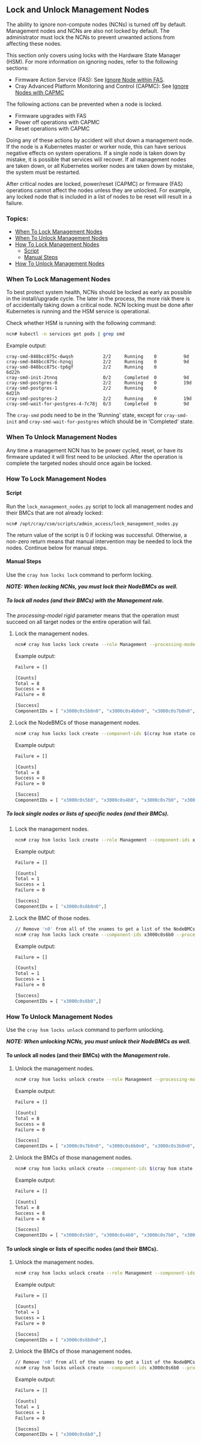 ## Lock and Unlock Management Nodes

The ability to ignore non-compute nodes (NCNs) is turned off by default. Management nodes and NCNs are also not locked by default. The administrator must lock the NCNs to prevent unwanted actions from affecting these nodes.

This section only covers using locks with the Hardware State Manager (HSM). For more information
on ignoring nodes, refer to the following sections:

   * Firmware Action Service (FAS): See [Ignore Node within FAS](../firmware/FAS_Admin_Procedures.md#ignore).
   * Cray Advanced Platform Monitoring and Control (CAPMC): See [Ignore Nodes with CAPMC](../power_management/Ignore_Nodes_with_CAPMC.md)

The following actions can be prevented when a node is locked.
   * Firmware upgrades with FAS
   * Power off operations with CAPMC
   * Reset operations with CAPMC

Doing any of these actions by accident will shut down a management node. If the node is a Kubernetes master or worker
node, this can have serious negative effects on system operations. If a single node is taken down by mistake, it is
possible that services will recover. If all management nodes are taken down, or all Kubernetes worker nodes are taken down by mistake, the system must be restarted.

After critical nodes are locked, power/reset (CAPMC) or firmware (FAS) operations cannot affect the nodes unless
they are unlocked. For example, any locked node that is included in a list of nodes to be reset will result in a
failure.

### Topics:

   * [When To Lock Management Nodes](#when-to-lock-management-nodes)
   * [When To Unlock Management Nodes](#when-to-unlock-management-nodes)
   * [How To Lock Management Nodes](#how-to-lock-management-nodes)
      * [Script](#lock-script)
      * [Manual Steps](#lock-manual)
   * [How To Unlock Management Nodes](#how-to-unlock-management-nodes)


<a name="when-to-lock-management-nodes"></a>

### When To Lock Management Nodes

To best protect system health, NCNs should be locked as early as possible in the install/upgrade cycle. The later in the process, the more risk there is of accidentally taking down a critical node. NCN locking must be done after Kubernetes is running and the HSM service is operational.

Check whether HSM is running with the following command:

```bash
ncn# kubectl -n services get pods | grep smd
```

Example output:

```
cray-smd-848bcc875c-6wqsh           2/2     Running    0          9d
cray-smd-848bcc875c-hznqj           2/2     Running    0          9d
cray-smd-848bcc875c-tp6gf           2/2     Running    0          6d22h
cray-smd-init-2tnnq                 0/2     Completed  0          9d
cray-smd-postgres-0                 2/2     Running    0          19d
cray-smd-postgres-1                 2/2     Running    0          6d21h
cray-smd-postgres-2                 2/2     Running    0          19d
cray-smd-wait-for-postgres-4-7c78j  0/3     Completed  0          9d
```

The `cray-smd` pods need to be in the 'Running' state, except for `cray-smd-init` and
`cray-smd-wait-for-postgres` which should be in 'Completed' state.

<a name="when-to-unlock-management-nodes"></a>

### When To Unlock Management Nodes

Any time a management NCN has to be power cycled, reset, or have its firmware updated
it will first need to be unlocked. After the operation is complete the targeted nodes
should once again be locked.

<a name="how-to-lock-management-nodes"></a>

### How To Lock Management Nodes

<a name="lock-script"></a>

#### Script

Run the `lock_management_nodes.py` script to lock all management nodes and their BMCs that are not already locked:
```
ncn# /opt/cray/csm/scripts/admin_access/lock_management_nodes.py
```

The return value of the script is 0 if locking was successful. Otherwise, a non-zero return means that manual intervention may be needed to lock the nodes. Continue below for manual steps.

<a name="lock-manual"></a>

#### Manual Steps

Use the `cray hsm locks lock` command to perform locking.

***NOTE: When locking NCNs, you must lock their NodeBMCs as well.***

##### To lock all nodes (and their BMCs) with the _Management_ role.

   The *processing-model rigid* parameter means that the operation must succeed on all
   target nodes or the entire operation will fail.

1. Lock the management nodes.
   ```bash
   ncn# cray hsm locks lock create --role Management --processing-model rigid
   ```

   Example output:

   ```bash
   Failure = []

   [Counts]
   Total = 8
   Success = 8
   Failure = 0

   [Success]
   ComponentIDs = [ "x3000c0s5b0n0", "x3000c0s4b0n0", "x3000c0s7b0n0", "x3000c0s6b0n0", "x3000c0s3b0n0", "x3000c0s2b0n0", "x3000c0s9b0n0", "x3000c0s8b0n0",]
   ```
   
1. Lock the NodeBMCs of those management nodes.
   ```bash
   ncn# cray hsm locks lock create --component-ids $(cray hsm state components list --role management --type node --format json | jq '.Components[].ID' | sed 's/n[0-9]*//;s/"//g' | tr '\n' ',' | sed 's/.$//')
   ```

   Example output:

   ```bash
   Failure = []

   [Counts]
   Total = 8
   Success = 8
   Failure = 0

   [Success]
   ComponentIDs = [ "x3000c0s5b0", "x3000c0s4b0", "x3000c0s7b0", "x3000c0s6b0", "x3000c0s3b0", "x3000c0s2b0", "x3000c0s9b0", "x3000c0s8b0",]
   ```

##### To lock single nodes or lists of specific nodes (and their BMCs).

1. Lock the management nodes.
   ```bash
   ncn# cray hsm locks lock create --role Management --component-ids x3000c0s6b0n0 --processing-model rigid
   ```

   Example output:

   ```bash
   Failure = []

   [Counts]
   Total = 1
   Success = 1
   Failure = 0

   [Success]
   ComponentIDs = [ "x3000c0s6b0n0",]
   ```

1. Lock the BMC of those nodes.
   ```bash
   // Remove 'n0' from all of the xnames to get a list of the NodeBMCs that need to be locked.
   ncn# cray hsm locks lock create --component-ids x3000c0s6b0 --processing-model rigid
   ```

   Example output:

   ```bash
   Failure = []

   [Counts]
   Total = 1
   Success = 1
   Failure = 0

   [Success]
   ComponentIDs = [ "x3000c0s6b0",]
   ```

<a name="how-to-unlock-management-nodes"></a>

### How To Unlock Management Nodes

Use the `cray hsm locks unlock` command to perform unlocking.

***NOTE: When unlocking NCNs, you must unlock their NodeBMCs as well.***

#### To unlock all nodes (and their BMCs) with the _Management_ role.

1. Unlock the management nodes.
   ```bash
   ncn# cray hsm locks unlock create --role Management --processing-model rigid
   ```

   Example output:

   ```bash
   Failure = []

   [Counts]
   Total = 8
   Success = 8
   Failure = 0

   [Success]
   ComponentIDs = [ "x3000c0s7b0n0", "x3000c0s6b0n0", "x3000c0s3b0n0", "x3000c0s2b0n0", "x3000c0s9b0n0", "x3000c0s8b0n0", "x3000c0s5b0n0", "x3000c0s4b0n0",]
   ```

1. Unlock the BMCs of those management nodes.
   ```bash
   ncn# cray hsm locks unlock create --component-ids $(cray hsm state components list --role management --type node --format json | jq '.Components[].ID' | sed 's/n[0-9]*//;s/"//g' | tr '\n' ',' | sed 's/.$//')
   ```

   Example output:

   ```bash
   Failure = []

   [Counts]
   Total = 8
   Success = 8
   Failure = 0

   [Success]
   ComponentIDs = [ "x3000c0s5b0", "x3000c0s4b0", "x3000c0s7b0", "x3000c0s6b0", "x3000c0s3b0", "x3000c0s2b0", "x3000c0s9b0", "x3000c0s8b0",]
   ```

#### To unlock single or lists of specific nodes (and their BMCs).

1. Unlock the management nodes.
   ```bash
   ncn# cray hsm locks unlock create --role Management --component-ids x3000c0s6b0n0 --processing-model rigid
   ```

   Example output:

   ```bash
   Failure = []

   [Counts]
   Total = 1
   Success = 1
   Failure = 0

   [Success]
   ComponentIDs = [ "x3000c0s6b0n0",]
   ```
   
1. Unlock the BMCs of those management nodes.
   ```bash
   // Remove 'n0' from all of the xnames to get a list of the NodeBMCs that need to be locked.
   ncn# cray hsm locks unlock create --component-ids x3000c0s6b0 --processing-model rigid
   ```

   Example output:

   ```bash
   Failure = []

   [Counts]
   Total = 1
   Success = 1
   Failure = 0

   [Success]
   ComponentIDs = [ "x3000c0s6b0",]
   ```

